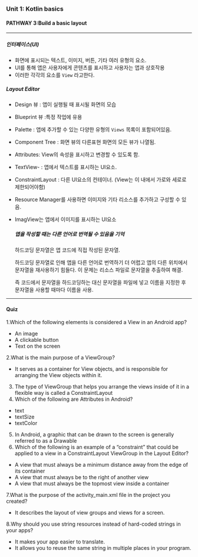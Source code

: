 ### Unit 1: Kotlin basics

#### PATHWAY 3:Build a basic layout

<hr/>

##### 인터페이스(UI)

- 화면에 표시되는 텍스트, 이미지, 버튼, 기타 여러 유형의 요소.
- UI를 통해 앱은 사용자에게 콘텐츠를 표시하고 사용자는 앱과 상호작용
- 이러한 각각의 요소를 ```View``` 라고한다.



##### Layout Editor

- Design 뷰 : 앱이 실행될 때 표시될 화면의 모습

- Blueprint 뷰 :특정 작업에 유용

- Palette : 앱에 추가할 수 있는 다양한 유형의 ```Views``` 목록이 포함되어있음.

- Component Tree : 화면 뷰의 다른표현 화면의 모든 뷰가 나열됨.

- Attributes: View의 속성을 표시하고 변경할 수 있도록 함.

- TextView- : 앱에서 텍스트를 표시하는 UI요소.

- ConstraintLayout : 다른 UI요소의 컨테이너. (View는 이 내에서 가로와 세로로 제한되어야함)

- Resource Manager를 사용하면 이미지와 기타 리소스를 추가하고 구성할 수 있음.

- ImagView는 앱에서 이미지를 표시하는 UI요소

  ##### 앱을 작성할 때는 다른 언어로 번역될  수 있음을 기억

  하드코딩 문자열은 앱 코드에 직접 작성된 문자열. 

  하드코딩 문자열로 인해 앱을 다른 언어로 번역하기 더 어렵고 앱의 다른 위치에서 문자열을 재사용하기 힘들다. 이 문제는 리소스 파일로 문자열을 추출하여 해결.

  즉 코드에서 문자열을 하드코딩하는 대신 문자열을 파일에 넣고 이름을 지정한 후 문자열을 사용할 때마다 이름을 사용.

<hr/>

#### Quiz

1.Which of the following elements is considered a View in an Android app?

- An image
- A clickable button
- Text on the screen

2.What is the main purpose of a ViewGroup?

- It serves as a container for View objects, and is responsible for arranging the View objects within it.

3. The type of ViewGroup that helps you arrange the views inside of it in a flexible way is called a ConstraintLayout 
4. Which of the following are Attributes in Android?

- text
- textSize
- textColor

5.  In Android, a graphic that can be drawn to the screen is generally referred to as a  Drawable
6. Which of the following is an example of a “constraint” that could be applied to a view in a ConstraintLayout ViewGroup in the Layout Editor?

- A view that must always be a minimum distance away from the edge of its container
- A view that must always be to the right of another view
- A view that must always be the topmost view inside a container

7.What is the purpose of the activity_main.xml file in the project you created?

- It describes the layout of view groups and views for a screen.

8.Why should you use string resources instead of hard-coded strings in your apps?

- It makes your app easier to translate.
- It allows you to reuse the same string in multiple places in your program.



